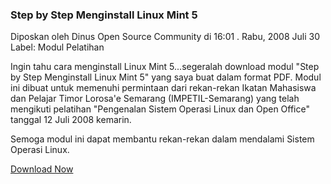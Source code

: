 ### Step by Step Menginstall Linux Mint 5
Diposkan oleh Dinus Open Source Community di 16:01 . Rabu, 2008 Juli 30
<br>
Label: Modul Pelatihan

Ingin tahu cara menginstall Linux Mint 5...segeralah download modul "Step by Step Menginstall Linux Mint 5" yang saya buat dalam format PDF. Modul ini dibuat untuk memenuhi permintaan dari rekan-rekan Ikatan Mahasiswa dan Pelajar Timor Lorosa'e Semarang (IMPETIL-Semarang) yang telah mengikuti pelatihan "Pengenalan Sistem Operasi Linux dan Open Office" tanggal 12 Juli 2008 kemarin.

Semoga modul ini dapat membantu rekan-rekan dalam mendalami Sistem Operasi Linux.

[Download Now](http://go.doscom.googlepages.com/StepbyStepMenginstallLinuxMint.pdf)